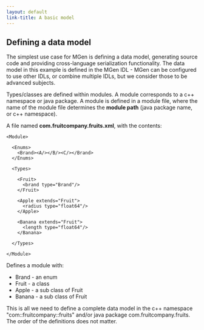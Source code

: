 ```yaml
---
layout: default
link-title: A basic model
---
```


## Defining a data model

The simplest use case for MGen is defining a data model, generating source code and providing cross-language serialization functionality. The data model in this example is defined in the MGen IDL - MGen can be configured to use other IDLs, or combine multiple IDLs, but we consider those to be advanced subjects.

Types/classes are defined within modules. A module corresponds to a c++ namespace or java package. A module is defined in a module file, where the name of the module file determines the **module path** (java package name, or c++ namespace).

A file named **com.fruitcompany.fruits.xml**, with the contents:

    <Module>

      <Enums>
        <Brand><A/></B/><C/></Brand>
      </Enums>

      <Types>

        <Fruit>
          <brand type="Brand"/>
        </Fruit>

        <Apple extends="Fruit">
          <radius type="float64"/>
        </Apple>

        <Banana extends="Fruit">
          <length type="float64"/>
        </Banana>

      </Types>

    </Module>

Defines a module with:

 * Brand - an enum
 * Fruit - a class
 * Apple - a sub class of Fruit
 * Banana - a sub class of Fruit

This is all we need to define a complete data model in the c++ namespace "com::fruitcompany::fruits" and/or java package com.fruitcompany.fruits. The order of the definitions does not matter.

